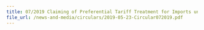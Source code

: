 ```yaml
---
title: 07/2019 Claiming of Preferential Tariff Treatment for Imports under the ASEAN-Hong Kong, China Free Trade Agreement (AHKFTA)
file_url: /news-and-media/circulars/2019-05-23-Circular072019.pdf
---
```

